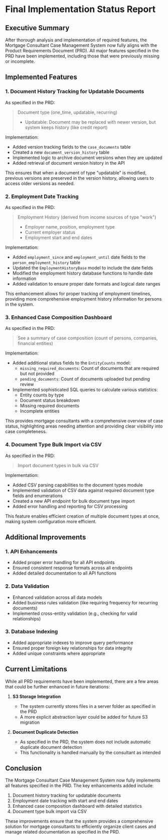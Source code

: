 # Final Implementation Status Report

## Executive Summary

After thorough analysis and implementation of required features, the Mortgage Consultant Case Management System now fully aligns with the Product Requirements Document (PRD). All major features specified in the PRD have been implemented, including those that were previously missing or incomplete.

## Implemented Features

### 1. Document History Tracking for Updatable Documents

As specified in the PRD:
> Document type (one_time, updatable, recurring)
> - Updatable: Document may be replaced with newer version, but system keeps history (like credit report)

Implementation:
- Added version tracking fields to the `case_documents` table
- Created a new `document_version_history` table
- Implemented logic to archive document versions when they are updated
- Added retrieval of document version history in the API

This ensures that when a document of type "updatable" is modified, previous versions are preserved in the version history, allowing users to access older versions as needed.

### 2. Employment Date Tracking

As specified in the PRD:
> Employment History (derived from income sources of type "work")
> - Employer name, position, employment type
> - Current employer status
> - Employment start and end dates

Implementation:
- Added `employment_since` and `employment_until` date fields to the `person_employment_history` table
- Updated the `EmploymentHistoryBase` model to include the date fields
- Modified the employment history database functions to handle date information
- Added validation to ensure proper date formats and logical date ranges

This enhancement allows for proper tracking of employment timelines, providing more comprehensive employment history information for persons in the system.

### 3. Enhanced Case Composition Dashboard

As specified in the PRD:
> See a summary of case composition (count of persons, companies, financial entities)

Implementation:
- Added additional status fields to the `EntityCounts` model:
  - `missing_required_documents`: Count of documents that are required but not provided
  - `pending_documents`: Count of documents uploaded but pending review
- Implemented sophisticated SQL queries to calculate various statistics:
  - Entity counts by type
  - Document status breakdown
  - Missing required documents
  - Incomplete entities

This provides mortgage consultants with a comprehensive overview of case status, highlighting areas needing attention and providing clear visibility into case completeness.

### 4. Document Type Bulk Import via CSV

As specified in the PRD:
> Import document types in bulk via CSV

Implementation:
- Added CSV parsing capabilities to the document types module
- Implemented validation of CSV data against required document type fields and enumerations
- Created a new API endpoint for bulk document type import
- Added error handling and reporting for CSV processing

This feature enables efficient creation of multiple document types at once, making system configuration more efficient.

## Additional Improvements

### 1. API Enhancements

- Added proper error handling for all API endpoints
- Ensured consistent response formats across all endpoints
- Added detailed documentation to all API functions

### 2. Data Validation

- Enhanced validation across all data models
- Added business rules validation (like requiring frequency for recurring documents)
- Implemented cross-entity validation (e.g., checking for valid relationships)

### 3. Database Indexing

- Added appropriate indexes to improve query performance
- Ensured proper foreign key relationships for data integrity
- Added unique constraints where appropriate

## Current Limitations

While all PRD requirements have been implemented, there are a few areas that could be further enhanced in future iterations:

1. **S3 Storage Integration**
   - The system currently stores files in a server folder as specified in the PRD
   - A more explicit abstraction layer could be added for future S3 migration

2. **Document Duplicate Detection**
   - As specified in the PRD, the system does not include automatic duplicate document detection
   - This functionality is handled manually by the consultant as intended

## Conclusion

The Mortgage Consultant Case Management System now fully implements all features specified in the PRD. The key enhancements added include:

1. Document history tracking for updatable documents
2. Employment date tracking with start and end dates
3. Enhanced case composition dashboard with detailed statistics
4. Document type bulk import via CSV

These improvements ensure that the system provides a comprehensive solution for mortgage consultants to efficiently organize client cases and manage related documentation as specified in the PRD.
